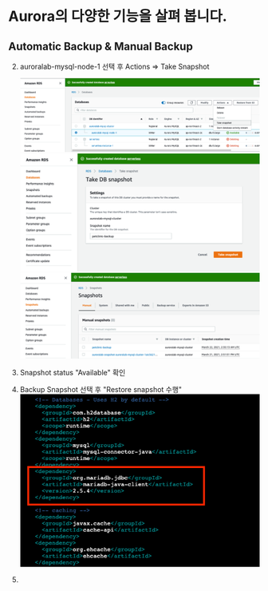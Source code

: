# Aurora의 다양한 기능을 살펴 봅니다.

## Automatic Backup & Manual Backup

2. auroralab-mysql-node-1 선택 후 Actions => Take Snapshot

   <kbd> ![GitHub Logo](images/21.png) </kbd>
   <kbd> ![GitHub Logo](images/22.png) </kbd>
   <kbd> ![GitHub Logo](images/23.png) </kbd>

3. Snapshot status "Available" 확인

4. Backup Snapshot 선택 후 "Restore snapshot 수행"
   <kbd> ![GitHub Logo](images/24.png) </kbd>

5.
